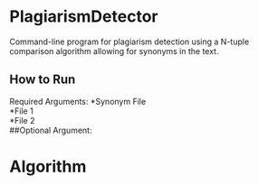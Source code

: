# PlagiarismDetector
Command-line program for plagiarism detection using a N-tuple comparison algorithm allowing for synonyms in the text. 

## How to Run
Required Arguments:
*Synonym File  
*File 1  
*File 2  
##Optional Argument:


# Algorithm

